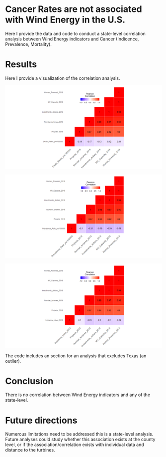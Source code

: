 # Cancer Rates are not associated with Wind Energy in the U.S.
Here I provide the data and code to conduct a state-level correlation analysis between Wind Energy indicators and Cancer (Indicence, Prevalence, Mortality).

# Results
Here I provide a visualization of the correlation analysis. 

![Incidence](Rplot09.png)

![Prevalence](Rplot10.png)

![Death Rates](Rplot11.png)

The code includes an section for an analysis that excludes Texas (an outlier). 

# Conclusion 
There is no correlation between Wind Energy indicators and any of the state-level. 

# Future directions
Numerous limitations need to be addressed this is a state-level analysis. Future analyses could study whether this association exists at the county level, or if the association/correlation exists with individual data and distance to the turbines. 
